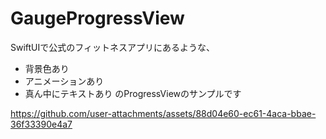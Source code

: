 # GaugeProgressView
SwiftUIで公式のフィットネスアプリにあるような、
- 背景色あり
- アニメーションあり
- 真ん中にテキストあり
のProgressViewのサンプルです

https://github.com/user-attachments/assets/88d04e60-ec61-4aca-bbae-36f33390e4a7

